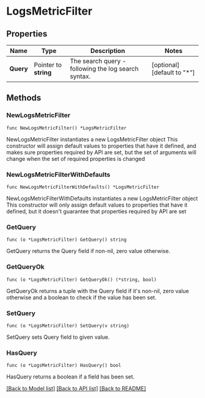 # LogsMetricFilter

## Properties

Name | Type | Description | Notes
------------ | ------------- | ------------- | -------------
**Query** | Pointer to **string** | The search query - following the log search syntax. | [optional] [default to "*"]

## Methods

### NewLogsMetricFilter

`func NewLogsMetricFilter() *LogsMetricFilter`

NewLogsMetricFilter instantiates a new LogsMetricFilter object
This constructor will assign default values to properties that have it defined,
and makes sure properties required by API are set, but the set of arguments
will change when the set of required properties is changed

### NewLogsMetricFilterWithDefaults

`func NewLogsMetricFilterWithDefaults() *LogsMetricFilter`

NewLogsMetricFilterWithDefaults instantiates a new LogsMetricFilter object
This constructor will only assign default values to properties that have it defined,
but it doesn't guarantee that properties required by API are set

### GetQuery

`func (o *LogsMetricFilter) GetQuery() string`

GetQuery returns the Query field if non-nil, zero value otherwise.

### GetQueryOk

`func (o *LogsMetricFilter) GetQueryOk() (*string, bool)`

GetQueryOk returns a tuple with the Query field if it's non-nil, zero value otherwise
and a boolean to check if the value has been set.

### SetQuery

`func (o *LogsMetricFilter) SetQuery(v string)`

SetQuery sets Query field to given value.

### HasQuery

`func (o *LogsMetricFilter) HasQuery() bool`

HasQuery returns a boolean if a field has been set.


[[Back to Model list]](../README.md#documentation-for-models) [[Back to API list]](../README.md#documentation-for-api-endpoints) [[Back to README]](../README.md)


